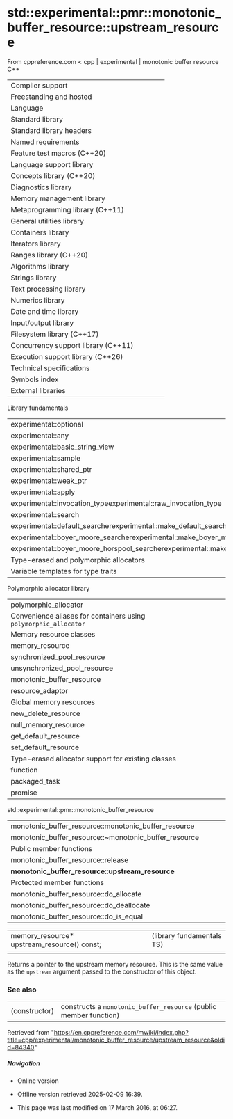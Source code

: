 # std::experimental::pmr::monotonic_buffer_resource::upstream_resource

From cppreference.com
< cpp‎ | experimental‎ | monotonic buffer resource
C++

|  |  |  |  |  |
| --- | --- | --- | --- | --- |
| Compiler support | | | | |
| Freestanding and hosted | | | | |
| Language | | | | |
| Standard library | | | | |
| Standard library headers | | | | |
| Named requirements | | | | |
| Feature test macros (C++20) | | | | |
| Language support library | | | | |
| Concepts library (C++20) | | | | |
| Diagnostics library | | | | |
| Memory management library | | | | |
| Metaprogramming library (C++11) | | | | |
| General utilities library | | | | |
| Containers library | | | | |
| Iterators library | | | | |
| Ranges library (C++20) | | | | |
| Algorithms library | | | | |
| Strings library | | | | |
| Text processing library | | | | |
| Numerics library | | | | |
| Date and time library | | | | |
| Input/output library | | | | |
| Filesystem library (C++17) | | | | |
| Concurrency support library (C++11) | | | | |
| Execution support library (C++26) | | | | |
| Technical specifications | | | | |
| Symbols index | | | | |
| External libraries | | | | |

Library fundamentals

|  |  |  |  |  |
| --- | --- | --- | --- | --- |
| experimental::optional | | | | |
| experimental::any | | | | |
| experimental::basic_string_view | | | | |
| experimental::sample | | | | |
| experimental::shared_ptr | | | | |
| experimental::weak_ptr | | | | |
| experimental::apply | | | | |
| experimental::invocation_typeexperimental::raw_invocation_type | | | | |
| experimental::search | | | | |
| experimental::default_searcherexperimental::make_default_searcher | | | | |
| experimental::boyer_moore_searcherexperimental::make_boyer_moore_searcher | | | | |
| experimental::boyer_moore_horspool_searcherexperimental::make_boyer_moore_horspool_searcher | | | | |
| Type-erased and polymorphic allocators | | | | |
| Variable templates for type traits | | | | |

Polymorphic allocator library

|  |  |  |  |  |
| --- | --- | --- | --- | --- |
| polymorphic_allocator | | | | |
| Convenience aliases for containers using `polymorphic_allocator` | | | | |
| Memory resource classes | | | | |
| memory_resource | | | | |
| synchronized_pool_resource | | | | |
| unsynchronized_pool_resource | | | | |
| monotonic_buffer_resource | | | | |
| resource_adaptor | | | | |
| Global memory resources | | | | |
| new_delete_resource | | | | |
| null_memory_resource | | | | |
| get_default_resource | | | | |
| set_default_resource | | | | |
| Type-erased allocator support for existing classes | | | | |
| function | | | | |
| packaged_task | | | | |
| promise | | | | |

std::experimental::pmr::monotonic_buffer_resource

|  |  |  |  |  |
| --- | --- | --- | --- | --- |
| monotonic_buffer_resource::monotonic_buffer_resource | | | | |
| monotonic_buffer_resource::~monotonic_buffer_resource | | | | |
| Public member functions | | | | |
| monotonic_buffer_resource::release | | | | |
| ****monotonic_buffer_resource::upstream_resource**** | | | | |
| Protected member functions | | | | |
| monotonic_buffer_resource::do_allocate | | | | |
| monotonic_buffer_resource::do_deallocate | | | | |
| monotonic_buffer_resource::do_is_equal | | | | |

|  |  |  |
| --- | --- | --- |
| memory_resource\* upstream_resource() const; |  | (library fundamentals TS) |
|  |  |  |

Returns a pointer to the upstream memory resource. This is the same value as the `upstream` argument passed to the constructor of this object.

### See also

|  |  |
| --- | --- |
| (constructor) | constructs a `monotonic_buffer_resource`   (public member function) |

Retrieved from "<https://en.cppreference.com/mwiki/index.php?title=cpp/experimental/monotonic_buffer_resource/upstream_resource&oldid=84340>"

##### Navigation

- Online version
- Offline version retrieved 2025-02-09 16:39.

- This page was last modified on 17 March 2016, at 06:27.